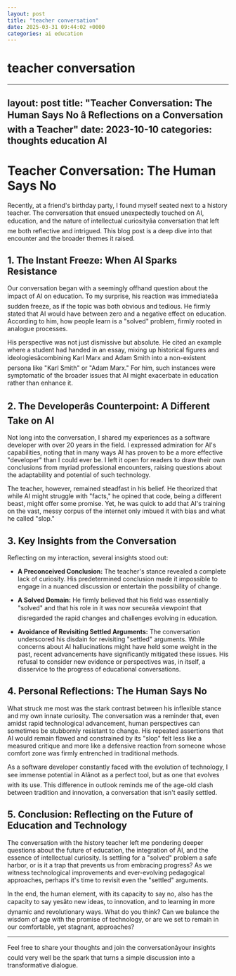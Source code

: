 ```yaml
---
layout: post
title: "teacher conversation"
date: 2025-03-31 09:44:02 +0000
categories: ai education
---
```

# teacher conversation
---
layout: post
title: "Teacher Conversation: The Human Says No â Reflections on a Conversation with a Teacher"
date: 2023-10-10
categories: thoughts education AI
---

# Teacher Conversation: The Human Says No

Recently, at a friend's birthday party, I found myself seated next to a history teacher. The conversation that ensued unexpectedly touched on AI, education, and the nature of intellectual curiosityâa conversation that left me both reflective and intrigued. This blog post is a deep dive into that encounter and the broader themes it raised.

## 1. The Instant Freeze: When AI Sparks Resistance

Our conversation began with a seemingly offhand question about the impact of AI on education. To my surprise, his reaction was immediateâa sudden freeze, as if the topic was both obvious and tedious. He firmly stated that AI would have between zero and a negative effect on education. According to him, how people learn is a "solved" problem, firmly rooted in analogue processes.  

His perspective was not just dismissive but absolute. He cited an example where a student had handed in an essay, mixing up historical figures and ideologiesâcombining Karl Marx and Adam Smith into a non-existent persona like "Karl Smith" or "Adam Marx." For him, such instances were symptomatic of the broader issues that AI might exacerbate in education rather than enhance it.

## 2. The Developerâs Counterpoint: A Different Take on AI

Not long into the conversation, I shared my experiences as a software developer with over 20 years in the field. I expressed admiration for AI's capabilities, noting that in many ways AI has proven to be a more effective "developer" than I could ever be. I left it open for readers to draw their own conclusions from myriad professional encounters, raising questions about the adaptability and potential of such technology.

The teacher, however, remained steadfast in his belief. He theorized that while AI might struggle with "facts," he opined that code, being a different beast, might offer some promise. Yet, he was quick to add that AI's training on the vast, messy corpus of the internet only imbued it with bias and what he called "slop."

## 3. Key Insights from the Conversation

Reflecting on my interaction, several insights stood out:

- **A Preconceived Conclusion:** The teacher's stance revealed a complete lack of curiosity. His predetermined conclusion made it impossible to engage in a nuanced discussion or entertain the possibility of change.
  
- **A Solved Domain:** He firmly believed that his field was essentially "solved" and that his role in it was now secureâa viewpoint that disregarded the rapid changes and challenges evolving in education.

- **Avoidance of Revisiting Settled Arguments:** The conversation underscored his disdain for revisiting "settled" arguments. While concerns about AI hallucinations might have held some weight in the past, recent advancements have significantly mitigated these issues. His refusal to consider new evidence or perspectives was, in itself, a disservice to the progress of educational conversations.

## 4. Personal Reflections: The Human Says No

What struck me most was the stark contrast between his inflexible stance and my own innate curiosity. The conversation was a reminder that, even amidst rapid technological advancement, human perspectives can sometimes be stubbornly resistant to change. His repeated assertions that AI would remain flawed and constrained by its "slop" felt less like a measured critique and more like a defensive reaction from someone whose comfort zone was firmly entrenched in traditional methods. 

As a software developer constantly faced with the evolution of technology, I see immense potential in AIânot as a perfect tool, but as one that evolves with its use. This difference in outlook reminds me of the age-old clash between tradition and innovation, a conversation that isn't easily settled.

## 5. Conclusion: Reflecting on the Future of Education and Technology

The conversation with the history teacher left me pondering deeper questions about the future of education, the integration of AI, and the essence of intellectual curiosity. Is settling for a "solved" problem a safe harbor, or is it a trap that prevents us from embracing progress? As we witness technological improvements and ever-evolving pedagogical approaches, perhaps it's time to revisit even the "settled" arguments. 

In the end, the human element, with its capacity to say no, also has the capacity to say yesâto new ideas, to innovation, and to learning in more dynamic and revolutionary ways. What do you think? Can we balance the wisdom of age with the promise of technology, or are we set to remain in our comfortable, yet stagnant, approaches?

---

Feel free to share your thoughts and join the conversationâyour insights could very well be the spark that turns a simple discussion into a transformative dialogue.

